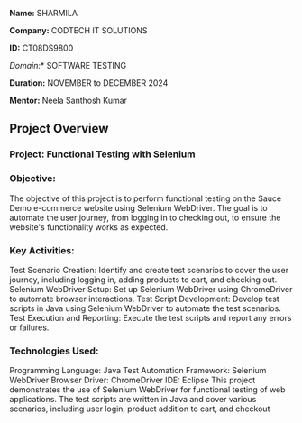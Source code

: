 **Name:** SHARMILA

**Company:** CODTECH IT SOLUTIONS

**ID:** CT08DS9800

*Domain:** SOFTWARE TESTING

**Duration:** NOVEMBER to DECEMBER 2024

**Mentor:** Neela Santhosh Kumar

## Project Overview 

### Project: Functional Testing with Selenium

### Objective:
The objective of this project is to perform functional testing on the Sauce Demo e-commerce website using Selenium WebDriver. The goal is to automate the user journey, from logging in to checking out, to ensure the website's functionality works as expected.


### Key Activities:
Test Scenario Creation: Identify and create test scenarios to cover the user journey, including logging in, adding products to cart, and checking out.
Selenium WebDriver Setup: Set up Selenium WebDriver using ChromeDriver to automate browser interactions.
Test Script Development: Develop test scripts in Java using Selenium WebDriver to automate the test scenarios.
Test Execution and Reporting: Execute the test scripts and report any errors or failures.


### Technologies Used:
Programming Language: Java
Test Automation Framework: Selenium WebDriver
Browser Driver: ChromeDriver
IDE: Eclipse 
This project demonstrates the use of Selenium WebDriver for functional testing of web applications. The test scripts are written in Java and cover various scenarios, including user login, product addition to cart, and checkout
